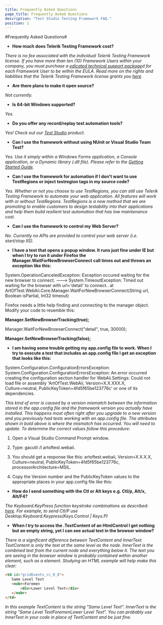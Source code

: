 ```yaml
---
title: Frequently Asked Questions
page_title: Frequently Asked Questions
description: "Test Studio Testing Framework FAQ."
position: 1
---
```

#Frequently Asked Questions#

* **How much does Telerik Testing Framework cost?**
	
*There is no fee associated with the individual Telerik Testing Framework license. If you have more than ten (10) Framework Users within your company, you must purchase a <a href="http://www.telerik.com/purchase/configure-purchase?skuId=589" target="_blank">edicated technical support package</a>d for each Framework User to be within the EULA. Read more on the rights and liabilities that the Telerik Testing Framework license grants you <a href="http://www.telerik.com/purchase/license-agreement/testing-framework-lw-s" target="_blank">here</a>*

* **Are there plans to make it open source?**
	
*Not currently.*

* **Is 64-bit Windows supported?**
	
*Yes.*
* **Do you offer any record/replay test automation tools?**
	
*Yes! Check out our <a href="http://www.telerik.com/teststudio" target="_blank">Test Studio</a> product.*

* **Can I use the framework without using NUnit or Visual Studio Team Test?**
	
*Yes. Use it simply within a Windows Forms application, a Console application, or a Dynamic library (.dll file). Please refer to the <a href="/testing-framework/getting-started" target="_blank">Getting Started Guide</a>.*

* **Can I use the framework for automation if I don't want to use TestRegions or inject testregion tags in my source code?**
	
*Yes. Whether or not you choose to use TestRegions, you can still use Telerik Testing Framework to automate your web application. All features will work with or without TestRegions. TestRegions is a new method that we are promoting to enable customers to design testability into their applications and help them build resilient test automation that has low maintenance cost.*

* **Can I use the framework to control my Web Server?**
	
*No. Currently no APIs are provided to control your web server (i.e. start/stop IIS).*

* **I have a test that opens a popup window. It runs just fine under IE but when I try to run it under Firefox the Manager.WaitForNewBrowserConnect call times out and throws an exception like this:**
	
System.OperationCanceledException: Exception occured waiting for the new browser to connect. --->  System.TimeoutException: Timed out waiting for the browser with url='detail' to connect..  at ArtOfTest.WebAii.Core.Manager.WaitForNewBrowserConnect(String url, Boolean isPartial, Int32 timeout)

	
Firefox needs a little help finding and connecting to the manager object. Modify your code to resemble this:

**Manager.SetNewBrowserTracking(true);**

Manager.WaitForNewBrowserConnect("detail", true, 30000);

**Manager.SetNewBrowserTracking(false);**

* **I am having some trouble getting my app.config file to work. When I try to execute a test that includes an app.config file I get an exception that looks like this:**

System.Configuration.ConfigurationErrorsException: System.Configuration.ConfigurationErrorsException: An error occurred creating the configuration section handler for WebAii.Settings: Could not load file or assembly 'ArtOfTest.WebAii, Version=X.X.XXX.X, Culture=neutral, PublicKeyToken=4fd5f65be123776c' or one of its dependencies.

*This kind of error is caused by a version mismatch between the information stored in the app.config file and the framework version you actually have installed. This happens most often right after you upgrade to a new version and you previously had tests working with an app.config file. The attributes shown in bold above is where the mismatch has occurred. You will need to update. To determine the correct values follow this procedure:*

1. Open a Visual Studio Command Prompt window.

2. Type: gacutil /l artoftest.webaii.

3. You should get a response like this: artoftest.webaii, Version=X.X.X.X, Culture=neutral, PublicKeyToken=4fd5f65be123776c, processorArchitecture=MSIL.

4. Copy the Version number and the PublicKeyToken values to the appropriate places in your app.config file like this: <section name="WebAii.Settings" type="ArtOfTest.WebAii.Core.SettingsConfigSectionHandler,ArtOfTest.WebAii, Version=X.X.X.X, Culture=neutral, PublicKeyToken=4fd5f65be123776c"/>

* **How do I send something with the Ctl or Alt keys e.g. Ctl/p, Alt/x, Alt/F4?**

*The Keyboard.KeyPress function keystroke combinations as described: <a href="http://msdn.microsoft.com/en-us/library/system.windows.forms.keys.aspx" target="_blank">here</a>. For example, to send Ctl/P use Desktop.Keyboard.Keypress(Keys.Control | Keys.P)*

* **When I try to access the .TextContent of an HtmlControl I get nothing but an empty string, yet I can see actual text in the browser window?**

*There is a significant difference between TextContent and InnerText. TextContent is only the text at the same level as the node. InnerText is the combined text from the current node and everything below it. The text you are seeing in the browser window is probably contained within another element, such as a <span> element. Studying an HTML example will help make this clear:*
	
```HTML
<td id="gridEvents_rc_0_0">
   Same Level Text
   <nobr>Foremen
       <div>Lower Level Text</div>
   </nobr>
</td>
```   

*In this example TextContent is the string "Same Level Text". InnerText is the string "Same Level TextForemenLower Level Text". You can probably use InnerText in your code in place of TextContent and be just fine.*	